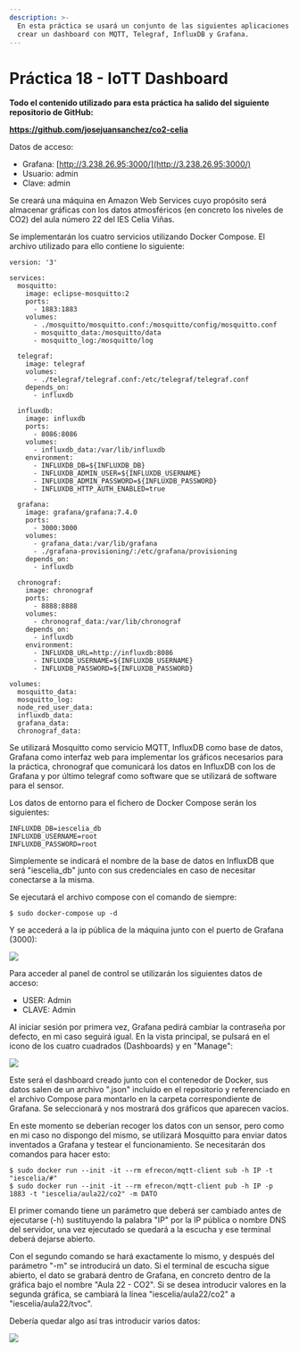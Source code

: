```yaml
---
description: >-
  En esta práctica se usará un conjunto de las siguientes aplicaciones para
  crear un dashboard con MQTT, Telegraf, InfluxDB y Grafana.
---
```


# Práctica 18 - IoTT Dashboard

**Todo el contenido utilizado para esta práctica ha salido del siguiente repositorio de GitHub:** 

**https://github.com/josejuansanchez/co2-celia**

Datos de acceso:

* Grafana: [http://3.238.26.95:3000/](http://3.238.26.95:3000/)
* Usuario: admin
* Clave: admin

Se creará una máquina en Amazon Web Services cuyo propósito será almacenar gráficas con los datos atmosféricos \(en concreto los niveles de CO2\) del aula número 22 del IES Celia Viñas.

Se implementarán los cuatro servicios utilizando Docker Compose. El archivo utilizado para ello contiene lo siguiente:

```text
version: '3'

services: 
  mosquitto:
    image: eclipse-mosquitto:2
    ports:
      - 1883:1883
    volumes:
      - ./mosquitto/mosquitto.conf:/mosquitto/config/mosquitto.conf
      - mosquitto_data:/mosquitto/data
      - mosquitto_log:/mosquitto/log

  telegraf:
    image: telegraf
    volumes:
      - ./telegraf/telegraf.conf:/etc/telegraf/telegraf.conf
    depends_on: 
      - influxdb

  influxdb:
    image: influxdb
    ports:
      - 8086:8086
    volumes:
      - influxdb_data:/var/lib/influxdb
    environment:
      - INFLUXDB_DB=${INFLUXDB_DB}
      - INFLUXDB_ADMIN_USER=${INFLUXDB_USERNAME}
      - INFLUXDB_ADMIN_PASSWORD=${INFLUXDB_PASSWORD}
      - INFLUXDB_HTTP_AUTH_ENABLED=true

  grafana:
    image: grafana/grafana:7.4.0
    ports:
      - 3000:3000
    volumes:
      - grafana_data:/var/lib/grafana
      - ./grafana-provisioning/:/etc/grafana/provisioning
    depends_on:
      - influxdb

  chronograf:
    image: chronograf
    ports:
      - 8888:8888
    volumes:
      - chronograf_data:/var/lib/chronograf
    depends_on:
      - influxdb
    environment:
      - INFLUXDB_URL=http://influxdb:8086
      - INFLUXDB_USERNAME=${INFLUXDB_USERNAME}
      - INFLUXDB_PASSWORD=${INFLUXDB_PASSWORD}

volumes:
  mosquitto_data:
  mosquitto_log:
  node_red_user_data:
  influxdb_data:
  grafana_data:
  chronograf_data:
```

Se utilizará Mosquitto como servicio MQTT, InfluxDB como base de datos, Grafana como interfaz web para implementar los gráficos necesarios para la práctica, chronograf que comunicará los datos en InfluxDB con los de Grafana y por último telegraf como software que se utilizará de software para el sensor.

Los datos de entorno para el fichero de Docker Compose serán los siguientes:

```text
INFLUXDB_DB=iescelia_db
INFLUXDB_USERNAME=root
INFLUXDB_PASSWORD=root
```

Simplemente se indicará el nombre de la base de datos en InfluxDB que será "iescelia\_db" junto con sus credenciales en caso de necesitar conectarse a la misma.

Se ejecutará el archivo compose con el comando de siempre:

```text
$ sudo docker-compose up -d
```

Y se accederá a la ip pública de la máquina junto con el puerto de Grafana \(3000\):

![](../.gitbook/assets/image%20%2847%29.png)

Para acceder al panel de control se utilizarán los siguientes datos de acceso:

* USER: Admin
* CLAVE: Admin

Al iniciar sesión por primera vez, Grafana pedirá cambiar la contraseña por defecto, en mi caso seguirá igual. En la vista principal, se pulsará en el icono de los cuatro cuadrados \(Dashboards\) y en "Manage":

![](../.gitbook/assets/image%20%2845%29.png)

Este será el dashboard creado junto con el contenedor de Docker, sus datos salen de un archivo ".json" incluido en el repositorio y referenciado en el archivo Compose para montarlo en la carpeta correspondiente de Grafana. Se seleccionará y nos mostrará dos gráficos que aparecen vacíos.

En este momento se deberían recoger los datos con un sensor, pero como en mi caso no dispongo del mismo, se utilizará Mosquitto para enviar datos inventados a Grafana y testear el funcionamiento. Se necesitarán dos comandos para hacer esto:

```text
$ sudo docker run --init -it --rm efrecon/mqtt-client sub -h IP -t "iescelia/#"
$ sudo docker run --init -it --rm efrecon/mqtt-client pub -h IP -p 1883 -t "iescelia/aula22/co2" -m DATO
```

El primer comando tiene un parámetro que deberá ser cambiado antes de ejecutarse \(-h\) sustituyendo la palabra "IP" por la IP pública o nombre DNS del servidor, una vez ejecutado se quedará a la escucha y ese terminal deberá dejarse abierto.

Con el segundo comando se hará exactamente lo mismo, y después del parámetro "-m" se introducirá un dato. Si el terminal de escucha sigue abierto, el dato se grabará dentro de Grafana, en concreto dentro de la gráfica bajo el nombre "Aula 22 - CO2". Si se desea introducir valores en la segunda gráfica, se cambiará la línea "iescelia/aula22/co2" a "iescelia/aula22/tvoc".

Debería quedar algo así tras introducir varios datos:

![](../.gitbook/assets/image%20%2846%29.png)
